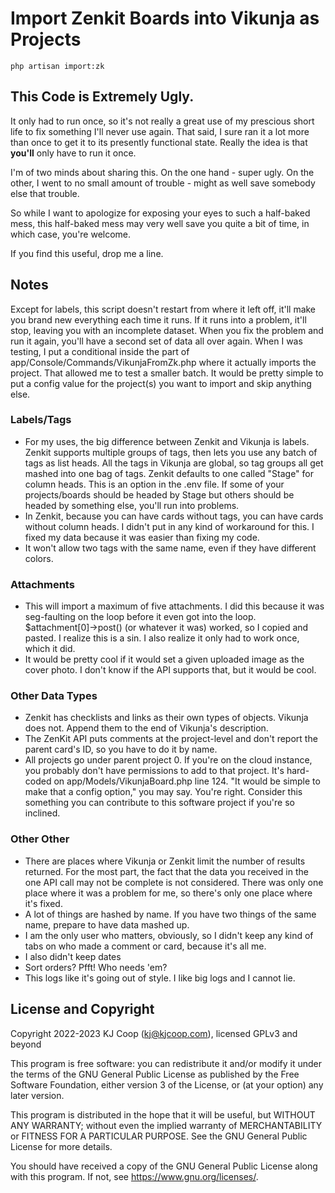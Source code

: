 # Import Zenkit Boards into Vikunja as Projects

`php artisan import:zk`

## This Code is Extremely Ugly. 
It only had to run once, so it's not really a great use of my prescious short life to fix something I'll never use again. That said, I sure ran it a lot more than once to get it to its presently functional state. Really the idea is that **you'll** only have to run it once.

I'm of two minds about sharing this. On the one hand - super ugly. On the other, I went to no small amount of trouble - might as well save somebody else that trouble.

So while I want to apologize for exposing your eyes to such a half-baked mess, this half-baked mess may very well save you quite a bit of time, in which case, you're welcome.

If you find this useful, drop me a line. 

## Notes
Except for labels, this script doesn't restart from where it left off, it'll make you brand new everything each time it runs. If it runs into a problem, it'll stop, leaving you with an incomplete dataset. When you fix the problem and run it again, you'll have a second set of data all over again. When I was testing, I put a conditional inside the part of app/Console/Commands/VikunjaFromZk.php where it actually imports the project. That allowed me to test a smaller batch. It would be pretty simple to put a config value for the project(s) you want to import and skip anything else. 

### Labels/Tags
- For my uses, the big difference between Zenkit and Vikunja is labels. Zenkit supports multiple groups of tags, then lets you use any batch of tags as list heads. All the tags in Vikunja are global, so tag groups all get mashed into one bag of tags. Zenkit defaults to one called "Stage" for column heads. This is an option in the .env file. If some of your projects/boards should be headed by Stage but others should be headed by something else, you'll run into problems. 
- In Zenkit, because you can have cards without tags, you can have cards without column heads. I didn't put in any kind of workaround for this. I fixed my data because it was easier than fixing my code.
- It won't allow two tags with the same name, even if they have different colors.

### Attachments
- This will import a maximum of five attachments. I did this because it was seg-faulting on the loop before it even got into the loop. $attachment[0]->post() (or whatever it was) worked, so I copied and pasted. I realize this is a sin. I also realize it only had to work once, which it did.
- It would be pretty cool if it would set a given uploaded image as the cover photo. I don't know if the API supports that, but it would be cool.

### Other Data Types
- Zenkit has checklists and links as their own types of objects. Vikunja does not. Append them to the end of Vikunja's description.
- The ZenKit API puts comments at the project-level and don't report the parent card's ID, so you have to do it by name.
- All projects go under parent project 0. If you're on the cloud instance, you probably don't have permissions to add to that project. It's hard-coded on app/Models/VikunjaBoard.php line 124. "It would be simple to make that a config option," you may say. You're right. Consider this something you can contribute to this software project if you're so inclined.

### Other Other
- There are places where Vikunja or Zenkit limit the number of results returned. For the most part, the fact that the data you received in the one API call may not be complete is not considered. There was only one place where it was a problem for me, so there's only one place where it's fixed.
- A lot of things are hashed by name. If you have two things of the same name, prepare to have data mashed up.
- I am the only user who matters, obviously, so I didn't keep any kind of tabs on who made a comment or card, because it's all me. 
- I also didn't keep dates 
- Sort orders? Pfft! Who needs 'em?
- This logs like it's going out of style. I like big logs and I cannot lie.

## License and Copyright
Copyright 2022-2023 KJ Coop (kj@kjcoop.com), licensed GPLv3 and beyond 

This program is free software: you can redistribute it and/or modify it under the terms of the GNU General Public License as published by the Free Software Foundation, either version 3 of the License, or (at your option) any later version. 

This program is distributed in the hope that it will be useful, but WITHOUT ANY WARRANTY; without even the implied warranty of MERCHANTABILITY or FITNESS FOR A PARTICULAR PURPOSE. See the GNU General Public License for more details.

You should have received a copy of the GNU General Public License along with this program. If not, see <https://www.gnu.org/licenses/>. 
